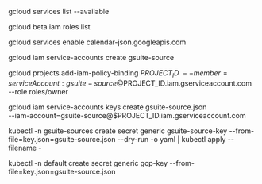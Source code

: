 gcloud services list --available

gcloud beta iam roles list

gcloud services enable calendar-json.googleapis.com

gcloud iam service-accounts create gsuite-source

gcloud projects add-iam-policy-binding $PROJECT_ID \
  --member=serviceAccount:gsuite-source@$PROJECT_ID.iam.gserviceaccount.com \
  --role roles/owner
  
gcloud iam service-accounts keys create gsuite-source.json \
  --iam-account=gsuite-source@$PROJECT_ID.iam.gserviceaccount.com  

kubectl -n gsuite-sources create secret generic gsuite-source-key --from-file=key.json=gsuite-source.json --dry-run -o yaml | kubectl apply --filename -

kubectl -n default create secret generic gcp-key --from-file=key.json=gsuite-source.json